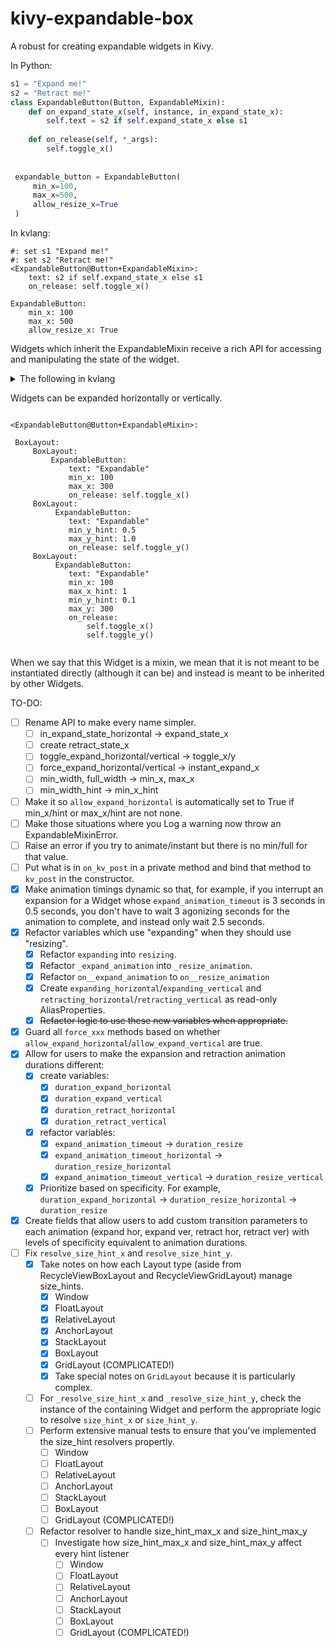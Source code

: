 # kivy-expandable-box
A robust for creating expandable widgets in Kivy.

In Python:
```python
s1 = "Expand me!"
s2 = "Retract me!"
class ExpandableButton(Button, ExpandableMixin):
    def on_expand_state_x(self, instance, in_expand_state_x):
        self.text = s2 if self.expand_state_x else s1
    
    def on_release(self, *_args):
        self.toggle_x()
 
 
 expandable_button = ExpandableButton(
     min_x=100,
     max_x=500,
     allow_resize_x=True
 )
```

In kvlang:
```kvlang
#: set s1 "Expand me!"
#: set s2 "Retract me!"
<ExpandableButton@Button+ExpandableMixin>:
    text: s2 if self.expand_state_x else s1
    on_release: self.toggle_x()

ExpandableButton:
    min_x: 100
    max_x: 500
    allow_resize_x: True
```

Widgets which inherit the ExpandableMixin receive a rich API for accessing and manipulating the state of the widget.

<details>
 
<summary>The following in kvlang</summary>

```kvlang
#: set WHITE 1, 1, 1, 1
#: set BLACK 0, 0, 0, 1
#: set BLUE  0, 0, 1, 1
#: set TRANSPARENT 0, 0, 0, 0

BoxLayout:
    BoxLayout:
        ExpandableLabel:
            id: expandable
            text: "Expandable"
            bg_color: BLUE
            color: WHITE
     BoxLayout:
         orientation: "vertical"
         GridLayout:
             cols: 3
             ColoredLabel:
                 bg_color: WHITE
                 color: BLACK
                 text: "expand_state_x: {0}".format(self.expand_state_x)
             ColoredLabel:
                 bg_color: WHITE
                 color: BLACK
                 text: "expanding_x: {0}".format(self.expanding_x)
             ColoredLabel:
                 bg_color: WHITE
                 color: BLACK
                 text: "expanded_x: {0}".format(self.expanded_x)
             ColoredLabel:
                 bg_color: WHITE
                 color: BLACK
                 text: "retract_state_x: {0}".format(self.retract_state_x)
             ColoredLabel:
                 bg_color: WHITE
                 color: BLACK
                 text: "retracting_x: {0}".format(self.retracting_x)
              ColoredLabel:
                 bg_color: WHITE
                 color: BLACK
                 text: "retracted_x: {0}".format(self.retracted_x)
         BoxLayout:
             Button:
                 text: "toggle_x()"
                 on_release: expandable.toggle_x()
             GridLayout:
                 cols: 2
                 Button:
                     text: "expand_x()"
                     on_release: expandable.expand_x()
                 Button:
                     text: "retract_x()"
                     on_release: expandable.retract_x()
                 Button:
                     text: "instant_expand_x()"
                     on_release: expandable.instant_expand_x()
                 Button:
                     text: "instant_retract_x()"
                     on_release: expandable.instant_retract_x()
                 
         
         

<ColoredLabel@Label>:
    bg_color: TRANSPARENT
        self.canvas.before:
            Color:
                rgba: self.bg_color if self.bg_color is not None else TRANSPARENT
            Rectangle:
                pos: self.pos
                size: self.size
 
<ExpandableLabel@ColoredLabel+ExpandableMixin>:

```
</details>

Widgets can be expanded horizontally or vertically.

```kvlang

<ExpandableButton@Button+ExpandableMixin>:
 
 BoxLayout:
     BoxLayout:
         ExpandableButton:
             text: "Expandable"
             min_x: 100
             max_x: 300
             on_release: self.toggle_x()
     BoxLayout:
          ExpandableButton:
             text: "Expandable"
             min_y_hint: 0.5
             max_y_hint: 1.0
             on_release: self.toggle_y()
     BoxLayout:
          ExpandableButton:
             text: "Expandable"
             min_x: 100
             max_x_hint: 1
             min_y_hint: 0.1
             max_y: 300
             on_release:
                 self.toggle_x()
                 self.toggle_y()
 
```
 
When we say that this Widget is a mixin, we mean that it is not meant to be instantiated directly (although it can be) and instead is meant to be inherited by other Widgets.

TO-DO:
 - [ ] Rename API to make every name simpler.
   - [ ] in_expand_state_horizontal -> expand_state_x
   - [ ] create retract_state_x
   - [ ] toggle_expand_horizontal/vertical -> toggle_x/y
   - [ ] force_expand_horizontal/vertical -> instant_expand_x
   - [ ] min_width, full_width -> min_x, max_x
   - [ ] min_width_hint -> min_x_hint
 - [ ] Make it so `allow_expand_horizontal` is automatically set to True if min_x/hint or max_x/hint are not none.
 - [ ] Make those situations where you Log a warning now throw an ExpandableMixinError.
 - [ ] Raise an error if you try to animate/instant but there is no min/full for that value.
 - [ ] Put what is in `on_kv_post` in a private method and bind that method to `kv_post` in the constructor.
 - [x] Make animation timings dynamic so that, for example, if you interrupt an expansion for a Widget whose `expand_animation_timeout` is 3 seconds in 0.5 seconds, you don't have to wait 3 agonizing seconds for the animation to complete, and instead only wait 2.5 seconds.
 - [x] Refactor variables which use "expanding" when they should use "resizing". 
   - [x] Refactor `expanding` into `resizing`.
   - [x] Refactor `_expand_animation` into `_resize_animation`.
   - [x] Refactor `on__expand_animation` to `on__resize_animation`
   - [x] Create `expanding_horizontal`/`expanding_vertical` and `retracting_horizontal`/`retracting_vertical` as read-only AliasProperties.
   - [x] ~~Refactor logic to use these new variables when appropriate.~~
 - [x] Guard all `force_xxx` methods based on whether `allow_expand_horizontal`/`allow_expand_vertical` are true.
 - [x] Allow for users to make the expansion and retraction animation durations different:
   -  [x] create variables:
      - [x] `duration_expand_horizontal`
      - [x] `duration_expand_vertical`
      - [x] `duration_retract_horizontal`
      - [x] `duration_retract_vertical`
   -  [x] refactor variables:
      - [x] `expand_animation_timeout` → `duration_resize`
      - [x] `expand_animation_timeout_horizontal`  → `duration_resize_horizontal`
      - [x] `expand_animation_timeout_vertical`  → `duration_resize_vertical`
   - [x] Prioritize based on specificity. For example, `duration_expand_horizontal` → `duration_resize_horizontal` → `duration_resize`
 - [x] Create fields that allow users to add custom transition parameters to each animation (expand hor, expand ver, retract hor, retract ver) with levels of specificity equivalent to animation durations.
 - [ ] Fix `resolve_size_hint_x` and `resolve_size_hint_y`.
   - [x] Take notes on how each Layout type (aside from RecycleViewBoxLayout and RecycleViewGridLayout) manage size_hints.
     - [x] Window
     - [x] FloatLayout
     - [x] RelativeLayout
     - [x] AnchorLayout
     - [x] StackLayout
     - [x] BoxLayout
     - [x] GridLayout (COMPLICATED!)
     - [x] Take special notes on `GridLayout` because it is particularly complex.
   - [ ] For `_resolve_size_hint_x` and `_resolve_size_hint_y`, check the instance of the containing Widget and perform the appropriate logic to resolve `size_hint_x` or `size_hint_y`.
   - [ ] Perform extensive manual tests to ensure that you've implemented the size_hint resolvers propertly.
      - [ ] Window
      - [ ] FloatLayout
      - [ ] RelativeLayout
      - [ ] AnchorLayout
      - [ ] StackLayout
      - [ ] BoxLayout
      - [ ] GridLayout (COMPLICATED!)
    - [ ] Refactor resolver to handle size_hint_max_x and size_hint_max_y
      - [ ] Investigate how size_hint_max_x and size_hint_max_y affect every hint listener
        - [ ] Window
        - [ ] FloatLayout
        - [ ] RelativeLayout
        - [ ] AnchorLayout
        - [ ] StackLayout
        - [ ] BoxLayout
        - [ ] GridLayout (COMPLICATED!)
